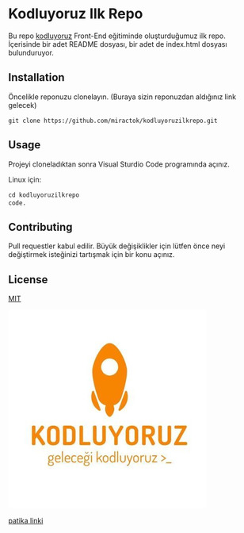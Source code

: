 # Kodluyoruz Ilk Repo

Bu repo [kodluyoruz](www.kodluyoruz.org) Front-End eğitiminde oluşturduğumuz ilk repo. İçerisinde bir adet 
README dosyası, bir adet de index.html dosyası bulunduruyor.

## Installation

Öncelikle reponuzu clonelayın. (Buraya sizin reponuzdan aldığınız link gelecek)

```
git clone https://github.com/miractok/kodluyoruzilkrepo.git
```
## Usage

Projeyi cloneladıktan sonra Visual Sturdio Code programında açınız.

Linux için:

```
cd kodluyoruzilkrepo
code.
```

## Contributing

Pull requestler kabul edilir. Büyük değişiklikler için lütfen önce neyi değiştirmek isteğinizi tartışmak için bir konu açınız.

## License

[MIT](https://choosealicense.com/licenses/mit/)

![Kodluyoruz Logo](https://raw.githubusercontent.com/Kodluyoruz/taskforce/git/git/markdown-nedir-nasil-kullaniriz-/figures/kodluyoruz_logo.jpg)

[patika linki](www.patika.dev)
